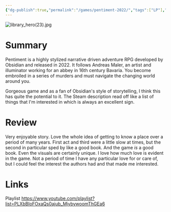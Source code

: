 ```yaml
---
{"dg-publish":true,"permalink":"/games/pentiment-2022/","tags":["LP"],"created":"2023-12-08","updated":"2024-08-05"}
---
```



![library_hero(23).jpg](/img/user/Attachments/library_hero(23).jpg)

# Summary

Pentiment is a highly stylized narrative driven adventure RPG developed by Obsidian and released in 2022. It follows Andreas Maler, an artist and illuminator working for an abbey in 16th century Bavaria. You become embroiled in a series of murders and must navigate the changing world around you.

Gorgeous game and as a fan of Obsidian's style of storytelling, I think this has quite the potential to it. The Steam description read off like a list of things that I'm interested in which is always an excellent sign.

# Review

Very enjoyable story. Love the whole idea of getting to know a place over a period of many years. First act and third were a little slow at times, but the second in particular sped by like a good book. And the game *is* a good book. Even the visuals are certainly unique. I love how much love is evident in the game. Not a period of time I have any particular love for or care of, but I could feel the interest the authors had and that made me interested.

# Links

Playlist https://www.youtube.com/playlist?list=PLXbBIoFOxaQs0ajub_MjybywoomThGEa6
